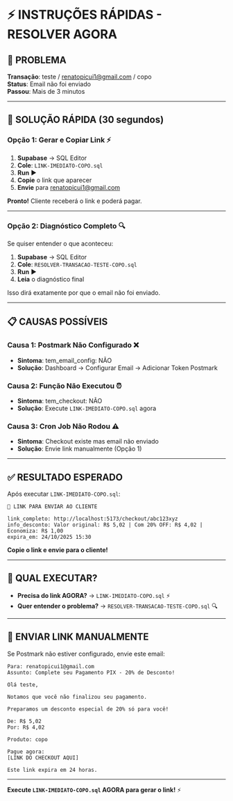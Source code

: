 # ⚡ INSTRUÇÕES RÁPIDAS - RESOLVER AGORA

## 🎯 PROBLEMA

**Transação**: teste / renatopicui1@gmail.com / copo  
**Status**: Email não foi enviado  
**Passou**: Mais de 3 minutos  

---

## 🚀 SOLUÇÃO RÁPIDA (30 segundos)

### Opção 1: Gerar e Copiar Link ⚡

1. **Supabase** → SQL Editor
2. **Cole**: `LINK-IMEDIATO-COPO.sql`
3. **Run** ▶️
4. **Copie** o link que aparecer
5. **Envie** para renatopicui1@gmail.com

**Pronto!** Cliente receberá o link e poderá pagar.

---

### Opção 2: Diagnóstico Completo 🔍

Se quiser entender o que aconteceu:

1. **Supabase** → SQL Editor
2. **Cole**: `RESOLVER-TRANSACAO-TESTE-COPO.sql`
3. **Run** ▶️
4. **Leia** o diagnóstico final

Isso dirá exatamente por que o email não foi enviado.

---

## 📋 CAUSAS POSSÍVEIS

### Causa 1: Postmark Não Configurado ❌
- **Sintoma**: tem_email_config: NÃO
- **Solução**: Dashboard → Configurar Email → Adicionar Token Postmark

### Causa 2: Função Não Executou ⏰
- **Sintoma**: tem_checkout: NÃO
- **Solução**: Execute `LINK-IMEDIATO-COPO.sql` agora

### Causa 3: Cron Job Não Rodou ⚠️
- **Sintoma**: Checkout existe mas email não enviado
- **Solução**: Envie link manualmente (Opção 1)

---

## ✅ RESULTADO ESPERADO

Após executar `LINK-IMEDIATO-COPO.sql`:

```
🔗 LINK PARA ENVIAR AO CLIENTE

link_completo: http://localhost:5173/checkout/abc123xyz
info_desconto: Valor original: R$ 5,02 | Com 20% OFF: R$ 4,02 | Economiza: R$ 1,00
expira_em: 24/10/2025 15:30
```

**Copie o link e envie para o cliente!**

---

## 🎯 QUAL EXECUTAR?

- **Precisa do link AGORA?** → `LINK-IMEDIATO-COPO.sql` ⚡
- **Quer entender o problema?** → `RESOLVER-TRANSACAO-TESTE-COPO.sql` 🔍

---

## 📧 ENVIAR LINK MANUALMENTE

Se Postmark não estiver configurado, envie este email:

```
Para: renatopicui1@gmail.com
Assunto: Complete seu Pagamento PIX - 20% de Desconto!

Olá teste,

Notamos que você não finalizou seu pagamento.

Preparamos um desconto especial de 20% só para você!

De: R$ 5,02
Por: R$ 4,02

Produto: copo

Pague agora:
[LINK DO CHECKOUT AQUI]

Este link expira em 24 horas.
```

---

**Execute `LINK-IMEDIATO-COPO.sql` AGORA para gerar o link!** ⚡

